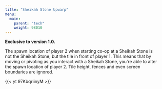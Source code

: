 ```yaml
---
title: "Sheikah Stone Upwarp"
menu:
  main:
    parent: "tech"
    weight: 98010
---
```


**Exclusive to version 1.0.**

The spawn location of player 2 when starting co-op at a Sheikah Stone is not the Sheikah Stone, but the tile in front of player 1.
This means that by moving or pivoting as you interact with a Sheikah Stone, you're able to alter the spawn location of player 2.
Tile height, fences and even screen boundaries are ignored.

{{< yt 97KbqriinyM >}}
